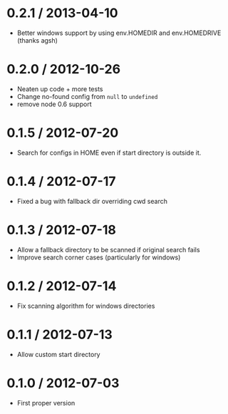 0.2.1 / 2013-04-10
==================
  * Better windows support by using env.HOMEDIR and env.HOMEDRIVE (thanks agsh)

0.2.0 / 2012-10-26
==================
  * Neaten up code + more tests
  * Change no-found config from `null` to `undefined`
  * remove node 0.6 support

0.1.5 / 2012-07-20
==================
  * Search for configs in HOME even if start directory is outside it.

0.1.4 / 2012-07-17
==================
  * Fixed a bug with fallback dir overriding cwd search

0.1.3 / 2012-07-18
==================
  * Allow a fallback directory to be scanned if original search fails
  * Improve search corner cases (particularly for windows)

0.1.2 / 2012-07-14
==================
  * Fix scanning algorithm for windows directories

0.1.1 / 2012-07-13
==================
  * Allow custom start directory

0.1.0 / 2012-07-03
==================
  * First proper version

